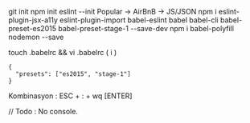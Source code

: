 git init
npm init
eslint --init
  Popular -> AirBnB -> JS/JSON
npm i eslint-plugin-jsx-a11y eslint-plugin-import babel-eslint babel babel-cli babel-preset-es2015 babel-preset-stage-1 --save-dev
npm i babel-polyfill nodemon --save


touch .babelrc && vi .babelrc  ( i )
```
{
  "presets": ["es2015", "stage-1"]
}
```
Kombinasyon : ESC + : + wq [ENTER]


// Todo : No console.
